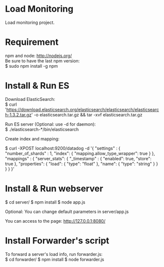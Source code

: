 Load Monitoring 
===============

Load monitoring project.

Requirement
===========
npm and node: http://nodejs.org/   
Be sure to have the last npm version:    
$ sudo npm install -g npm

Install & Run ES
==========

Download ElasticSearch:   
$ curl 'https://download.elasticsearch.org/elasticsearch/elasticsearch/elasticsearch-1.3.2.tar.gz' -o elasticsearch.tar.gz && tar -xvf elasticsearch.tar.gz

Run ES server (Optional: use -d for daemon):   
$ ./elasticsearch-*/bin/elasticsearch

Create index and mapping:

$ curl -XPOST localhost:9200/datadog -d '{
"settings" : {
    "number_of_shards" : 1,
    "index": {
      "mapping.allow_type_wrapper": true
    }
},
"mappings" : {
    "server_stats": {
        "_timestamp" : { "enabled": true,  "store": true },
        "properties": {
            "load": {
                "type": "float"
            },
            "name": {
                "type": "string"
            }
        }
    }
  }
}'

Install & Run webserver
=================
$ cd server/
$ npm install
$ node app.js

Optional:
You can change default parameters in server/app.js

You can access to the page: http://127.0.0.1:8080/

Install Forwarder's script
==========================
To forward a server's load info, run forwarder.js:   
$ cd forwarder/
$ npm install
$ node forwarder.js
